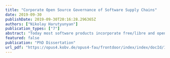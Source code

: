 ```yaml
---
title: "Corporate Open Source Governance of Software Supply Chains"
date: 2019-09-30
publishDate: 2019-09-30T20:16:28.296365Z
authors: ["Nikolay Harutyunyan"]
publication_types: ["7"]
abstract: "Today most software products incorporate free/libre and open source software (FLOSS) components. FLOSS components are used in development infrastructures, generic and non-differentiating features and functionalities, web browsers, databases, and operating systems. Some software products are built on top of FLOSS frameworks. Open source software usage often ensures lower cost, higher quality, and quick availability, especially when using generic software components and libraries.  Using open source software in products comes with legal, business, and technical risks, however. A major challenge for companies is understanding and complying with licenses and regulations related to the FLOSS components they use in their products. On a deeper level, these issues go beyond the in-house software development, including complete software supply chains and FLOSS components used within them. The potential risks of using open source components can result in litigation due to open source license non-compliance, copyright infringement, or loss of intellectual property. There are several ongoing court cases in Germany, in China, and in the USA, which highlight the significance of the above-mentioned risks.  Companies can address the risks of FLOSS use by establishing corporate open source governance – a set of processes, best practices, and tools employed by companies to govern the use of FLOSS components as parts of their commercial products while minimizing their risks and maximizing their benefit from such use. Corporate open source governance covers topics of open source component selection and approval, ensuring open source license compliance through code scans and audits, as well as bill of materials management focused on open source component and their metadata, etc.  The goal of our research project was to build a methodological framework for corporate open source governance in companies with software-intensive products. In the scope of this dissertation, we researched the state of the art regarding the corporate open source governance in the literature, built a theory of industry best practices for corporate open source governance based on expert interviews and other primary materials, and evaluated the proposed theory through a multiple-case case study at German companies operating internationally.  In the first stage, we studied the state of the art in academic research through a literature review of 87 publications on the topic. We conducted a qualitative data analysis of the papers, deriving the core concepts of corporate open source governance from the literature – risks of the ungoverned FLOSS use, getting started with FLOSS governance, inbound governance, supply chain management, outbound governance, and general governance. We then mapped the reviewed papers to the identified core concepts and presented highlights on each concept, which were later compared with the insights from the proposed theory.  In the second stage, we asked the overarching research question of how companies using open source components in their products should govern this use based on the industry best practices. Taking a practice-based approach, we conducted a qualitative survey that included 20 primary materials (published governance guidelines, white papers, slides) and 21 expert interviews at 15 companies with an advanced understanding of open source governance. Based on the findings from the qualitative survey, we built a theory of industry best practices for corporate open source governance, with a particular focus on supply chain management. Our theory proposes industry best practices on the core topics of FLOSS governance in companies – getting started with corporate open source governance, inbound governance, outbound governance, general governance, and the focal topic of the study – supply chain management in the context of open source governance. Going beyond the textual presentation of the theory, we also presented our findings in an actionable and industry-friendly format of interconnected best practice patterns that formed a handbook for corporate open source governance. We attached excerpts from our governance handbook in the appendix of this dissertation.  In the third stage, we evaluated the proposed theory through a multiple-case case study with a holistic design at two case studies in production-level projects at two large German companies that used open source software in their products, but lacked open source governance. Case Study A was a 2.5-year longitudinal study into a company that was just getting started with open source governance. This enabled us to evaluate the getting started and inbound governance aspects of our theory. The length of the study enabled us to thoroughly analyze the current use of open source software and its informal governance in the various divisions of the company, followed by the guided implementation of the industry best practices from our theory. We then observed how the best practices were applied in a real-life production environment. Case Study B was a one-year longitudinal study into a company that already has the fundamental framework for open source governance, but lacks processes and practices for governing the use of open source software from its supply chain. Using the initial situation assessment as a baseline, we implemented the industry best practices on supply chain management from our theory. We then observed the effectiveness of the proposed practices in improving FLOSS governance and the drawbacks of these practices. In both case studies, we evaluated our theory using the quality criteria of completeness, variability, structure, comprehension, understandability, applicability, relevance, significance, and usefulness.  We conclude the dissertation by discussing the key results highlighting the value of our contribution to both academia and industry. On one hand, our research publications enrich academic research on open source governance. On the other hand, practitioners can follow the suggested best practices applying the governance handbook we developed. We also discussed the limitations of this dissertation to both theory building and theory evaluation. We then suggested directions for further research that could enrich the topic of corporate open source governance, for example, industry best practices for open source license compliance and its automation, setting up and managing an open source program office, open source component search and selection, and release management."
featured: false
publication: "PhD Dissertation"
url_pdf: "https://opus4.kobv.de/opus4-fau/frontdoor/index/index/docId/12272"
---
```


